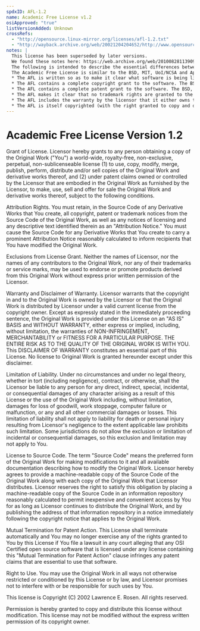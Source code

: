 ```yaml
---
spdxID: AFL-1.2
name: Academic Free License v1.2
osiApproved: "true"
listVersionAdded: Unknown
crossRefs: 
  - "http://opensource.linux-mirror.org/licenses/afl-1.2.txt"
  - "http://wayback.archive.org/web/20021204204652/http://www.opensource.org/licenses/academic.php"
notes: |
  This license has been superseded by later versions.
  We found these notes here: https://web.archive.org/web/20100828113909/http://opensource.linux-mirror.org/licenses/afl-1.2.txt
  The following is intended to describe the essential differences between the Academic Free License (AFL) version 1.0 and other open source licenses:
  The Academic Free License is similar to the BSD, MIT, UoI/NCSA and Apache licenses in many respects but it is intended to solve a few problems with those licenses.
  * The AFL is written so as to make it clear what software is being licensed (by the inclusion of a statement following the copyright notice in the software). This way, the license functions better than a template license. The BSD, MIT and UoI/NCSA licenses apply to unidentified software.
  * The AFL contains a complete copyright grant to the software. The BSD and Apache licenses are vague and incomplete in that respect.
  * The AFL contains a complete patent grant to the software. The BSD, MIT, UoI/NCSA and Apache licenses rely on an implied patent license and contain no explicit patent grant.
  * The AFL makes it clear that no trademark rights are granted to the licensor's trademarks. The Apache license contains such a provision, but the BSD, MIT and UoI/NCSA licenses do not.
  * The AFL includes the warranty by the licensor that it either owns the copyright or that it is distributing the software under a license. None of the other licenses contain that warranty. All other warranties are disclaimed, as is the case for the other licenses.
  * The AFL is itself copyrighted (with the right granted to copy and distribute without modification). This ensures that the owner of the copyright to the license will control changes. The Apache license contains a copyright notice, but the BSD, MIT and UoI/NCSA licenses do not.
---
```


# Academic Free License Version 1.2

Grant of License. Licensor hereby grants to any person obtaining a copy of the Original Work ("You") a world-wide, royalty-free, non-exclusive, perpetual, non-sublicenseable license (1) to use, copy, modify, merge, publish, perform, distribute and/or sell copies of the Original Work and derivative works thereof, and (2) under patent claims owned or controlled by the Licensor that are embodied in the Original Work as furnished by the Licensor, to make, use, sell and offer for sale the Original Work and derivative works thereof, subject to the following conditions.

Attribution Rights. You must retain, in the Source Code of any Derivative Works that You create, all copyright, patent or trademark notices from the Source Code of the Original Work, as well as any notices of licensing and any descriptive text identified therein as an "Attribution Notice." You must cause the Source Code for any Derivative Works that You create to carry a prominent Attribution Notice reasonably calculated to inform recipients that You have modified the Original Work.

Exclusions from License Grant. Neither the names of Licensor, nor the names of any contributors to the Original Work, nor any of their trademarks or service marks, may be used to endorse or promote products derived from this Original Work without express prior written permission of the Licensor.

Warranty and Disclaimer of Warranty. Licensor warrants that the copyright in and to the Original Work is owned by the Licensor or that the Original Work is distributed by Licensor under a valid current license from the copyright owner. Except as expressly stated in the immediately proceeding sentence, the Original Work is provided under this License on an "AS IS" BASIS and WITHOUT WARRANTY, either express or implied, including, without limitation, the warranties of NON-INFRINGEMENT, MERCHANTABILITY or FITNESS FOR A PARTICULAR PURPOSE. THE ENTIRE RISK AS TO THE QUALITY OF THE ORIGINAL WORK IS WITH YOU. This DISCLAIMER OF WARRANTY constitutes an essential part of this License. No license to Original Work is granted hereunder except under this disclaimer.

Limitation of Liability. Under no circumstances and under no legal theory, whether in tort (including negligence), contract, or otherwise, shall the Licensor be liable to any person for any direct, indirect, special, incidental, or consequential damages of any character arising as a result of this License or the use of the Original Work including, without limitation, damages for loss of goodwill, work stoppage, computer failure or malfunction, or any and all other commercial damages or losses. This limitation of liability shall not apply to liability for death or personal injury resulting from Licensor's negligence to the extent applicable law prohibits such limitation. Some jurisdictions do not allow the exclusion or limitation of incidental or consequential damages, so this exclusion and limitation may not apply to You.

License to Source Code. The term "Source Code" means the preferred form of the Original Work for making modifications to it and all available documentation describing how to modify the Original Work. Licensor hereby agrees to provide a machine-readable copy of the Source Code of the Original Work along with each copy of the Original Work that Licensor distributes. Licensor reserves the right to satisfy this obligation by placing a machine-readable copy of the Source Code in an information repository reasonably calculated to permit inexpensive and convenient access by You for as long as Licensor continues to distribute the Original Work, and by publishing the address of that information repository in a notice immediately following the copyright notice that applies to the Original Work.

Mutual Termination for Patent Action. This License shall terminate automatically and You may no longer exercise any of the rights granted to You by this License if You file a lawsuit in any court alleging that any OSI Certified open source software that is licensed under any license containing this "Mutual Termination for Patent Action" clause infringes any patent claims that are essential to use that software.

Right to Use. You may use the Original Work in all ways not otherwise restricted or conditioned by this License or by law, and Licensor promises not to interfere with or be responsible for such uses by You.

This license is Copyright (C) 2002 Lawrence E. Rosen. All rights reserved.

Permission is hereby granted to copy and distribute this license without modification. This license may not be modified without the express written permission of its copyright owner.
